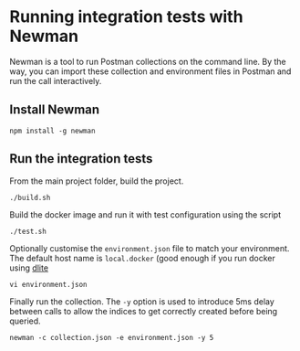 # Running integration tests with Newman
Newman is a tool to run Postman collections on the command line. 
By the way, you can import these collection and environment files in Postman and run the call interactively.

## Install Newman
```
npm install -g newman
```

## Run the integration tests
From the main project folder, build the project.
```
./build.sh
```

Build the docker image and run it with test configuration using the script
```
./test.sh
```

Optionally customise the `environment.json` file to match your environment. The default host name is `local.docker` (good enough if you run docker using [dlite](https://github.com/nlf/dlite)
```
vi environment.json
```

Finally run the collection. The `-y` option is used to introduce 5ms delay between calls to allow the indices to get correctly created before being queried.
```
newman -c collection.json -e environment.json -y 5
```
